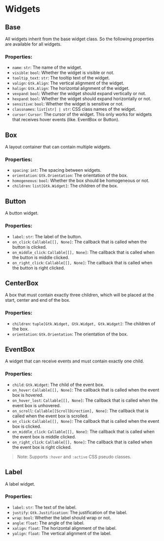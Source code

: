 # Widgets

## Base

All widgets inherit from the base widget class. So the following properties are available for all widgets.

### Properties:

- `name`: `str`: The name of the widget.
- `visible`: `bool`: Whether the widget is visible or not.
- `tooltip_text`: `str`: The tooltip text of the widget.
- `valign`: `Gtk.Align`: The vertical alignment of the widget.
- `halign`: `Gtk.Align`: The horizontal alignment of the widget.
- `vexpand`: `bool`: Whether the widget should expand vertically or not.
- `hexpand`: `bool`: Whether the widget should expand horizontally or not.
- `sensitive`: `bool`: Whether the widget is sensitive or not.
- `classnames`: `list[str] | str`: CSS class names of the widget.
- `cursor`: `Cursor`: The cursor of the widget. This only works for widgets that receives hover events (like. EventBox or Button).

## Box

A layout container that can contain multiple widgets.

### Properties:

- `spacing`: `int`: The spacing between widgets.
- `orientation`: `Gtk.Orientation`: The orientation of the box.
- `homogeneous`: `bool`: Whether the box should be homogeneous or not.
- `children`: `list[Gtk.Widget]`: The children of the box.

## Button

A button widget.

### Properties:

- `label`: `str`: The label of the button.
- `on_click`: `Callable[[], None]`: The callback that is called when the button is clicked.
- `on_middle_click`: `Callable[[], None]`: The callback that is called when the button is middle clicked.
- `on_right_click`: `Callable[[], None]`: The callback that is called when the button is right clicked.

## CenterBox

A box that must contain exactly three children, which will be placed at the start, center and end of the box.

### Properties:

- `children`: `tuple[Gtk.Widget, Gtk.Widget, Gtk.Widget]`: The children of the box.
- `orientation`: `Gtk.Orientation`: The orientation of the box.

## EventBox

A widget that can receive events and must contain exactly one child.

### Properties:

- `child`: `Gtk.Widget`: The child of the event box.
- `on_hover`: `Callable[[], None]`: The callback that is called when the event box is hovered.
- `on_hover_lost`: `Callable[[], None]`: The callback that is called when the event box is unhovered.
- `on_scroll`: `Callable[[ScrollDirection], None]`: The callback that is called when the event box is scrolled.
- `on_click`: `Callable[[], None]`: The callback that is called when the event box is clicked.
- `on_middle_click`: `Callable[[], None]`: The callback that is called when the event box is middle clicked.
- `on_right_click`: `Callable[[], None]`: The callback that is called when the event box is right clicked.

> Note: Supports `:hover` and `:active` CSS pseudo classes.

## Label

A label widget.

### Properties:

- `label`: `str`: The text of the label.
- `justify`: `Gtk.Justification`: The justification of the label.
- `wrap`: `bool`: Whether the label should wrap or not.
- `angle`: `float`: The angle of the label.
- `xalign`: `float`: The horizontal alignment of the label.
- `yalign`: `float`: The vertical alignment of the label.
